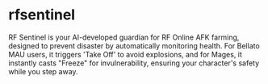 # rfsentinel
RF Sentinel is your AI-developed guardian for RF Online AFK farming, designed to prevent disaster by automatically monitoring health. For Bellato MAU users, it triggers 'Take Off' to avoid explosions, and for Mages, it instantly casts "Freeze" for invulnerability, ensuring your character's safety while you step away.
